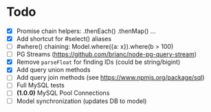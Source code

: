 # Todo

- [x] Promise chain helpers: .thenEach() .thenMap() ...
- [x] Add shortcut for #select() aliases
- [ ] #where() chaining: Model.where({a: x}).where(b > 100)
- [ ] PG Streams (https://github.com/brianc/node-pg-query-stream)
- [x] Remove `parseFloat` for finding IDs (could be string/bigint)
- [x] Add query union methods
- [ ] Add query join methods (see https://www.npmjs.org/package/sql)
- [ ] Full MySQL tests
- [ ] **(1.0.0)** MySQL Pool Connections
- [ ] Model synchronization (updates DB to model)
